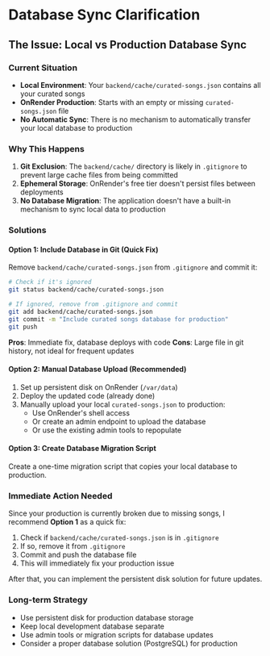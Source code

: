 # Database Sync Clarification

## The Issue: Local vs Production Database Sync

### Current Situation
- **Local Environment**: Your `backend/cache/curated-songs.json` contains all your curated songs
- **OnRender Production**: Starts with an empty or missing `curated-songs.json` file
- **No Automatic Sync**: There is no mechanism to automatically transfer your local database to production

### Why This Happens
1. **Git Exclusion**: The `backend/cache/` directory is likely in `.gitignore` to prevent large cache files from being committed
2. **Ephemeral Storage**: OnRender's free tier doesn't persist files between deployments
3. **No Database Migration**: The application doesn't have a built-in mechanism to sync local data to production

### Solutions

#### Option 1: Include Database in Git (Quick Fix)
Remove `backend/cache/curated-songs.json` from `.gitignore` and commit it:
```bash
# Check if it's ignored
git status backend/cache/curated-songs.json

# If ignored, remove from .gitignore and commit
git add backend/cache/curated-songs.json
git commit -m "Include curated songs database for production"
git push
```

**Pros**: Immediate fix, database deploys with code
**Cons**: Large file in git history, not ideal for frequent updates

#### Option 2: Manual Database Upload (Recommended)
1. Set up persistent disk on OnRender (`/var/data`)
2. Deploy the updated code (already done)
3. Manually upload your local `curated-songs.json` to production:
   - Use OnRender's shell access
   - Or create an admin endpoint to upload the database
   - Or use the existing admin tools to repopulate

#### Option 3: Create Database Migration Script
Create a one-time migration script that copies your local database to production.

### Immediate Action Needed

Since your production is currently broken due to missing songs, I recommend **Option 1** as a quick fix:

1. Check if `backend/cache/curated-songs.json` is in `.gitignore`
2. If so, remove it from `.gitignore` 
3. Commit and push the database file
4. This will immediately fix your production issue

After that, you can implement the persistent disk solution for future updates.

### Long-term Strategy
- Use persistent disk for production database storage
- Keep local development database separate
- Use admin tools or migration scripts for database updates
- Consider a proper database solution (PostgreSQL) for production
